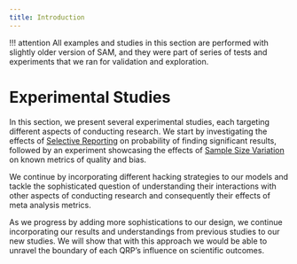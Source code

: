 ```yaml
---
title: Introduction
---
```


!!! attention
	All examples and studies in this section are performed with slightly older version of SAM, and they were part of series of tests and experiments that we ran for validation and exploration.
	

# Experimental Studies

In this section, we present several experimental studies, each targeting different aspects of conducting research. We start by investigating the effects of [Selective Reporting](selective-reporting.md) on probability of finding significant results, followed by an experiment showcasing the effects of [Sample Size Variation](sample-size-variation.md) on known metrics of quality and bias. 

We continue by incorporating different hacking strategies to our models and tackle the sophisticated question of understanding their interactions with other aspects of conducting research and consequently their effects of meta analysis metrics. 

As we progress by adding more sophistications to our design, we continue incorporating our results and understandings from previous studies to our new studies. We will show that with this approach we would be able to unravel the boundary of each QRP’s influence on scientific outcomes. 